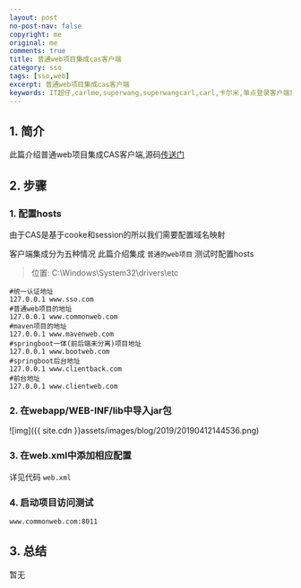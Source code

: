 ```yaml
---
layout: post
no-post-nav: false 
copyright: me
original: me
comments: true
title: 普通web项目集成cas客户端
category: sso
tags: [sso,web]
excerpt: 普通web项目集成cas客户端
keywords: IT超仔,carlme,superwang,superwangcarl,carl,卡尔米,单点登录客户端集成,cas,client
---
```


## 1. 简介

此篇介绍普通web项目集成CAS客户端,源码[传送门](https://github.com/SuperWangCarl/cas-client/tree/master/sso-client-common-web)

## 2. 步骤

### 1. 配置hosts

由于CAS是基于cooke和session的所以我们需要配置域名映射

客户端集成分为五种情况 此篇介绍集成 `普通的web项目`
测试时配置hosts

> 位置: C:\Windows\System32\drivers\etc

```shell
#统一认证地址
127.0.0.1 www.sso.com
#普通web项目的地址
127.0.0.1 www.commonweb.com
#maven项目的地址
127.0.0.1 www.mavenweb.com
#springboot一体(前后端未分离)项目地址
127.0.0.1 www.bootweb.com
#springboot后台地址
127.0.0.1 www.clientback.com
#前台地址
127.0.0.1 www.clientweb.com
```

### 2. 在webapp/WEB-INF/lib中导入jar包

![img]({{ site.cdn }}assets/images/blog/2019/20190412144536.png)

### 3. 在web.xml中添加相应配置

详见代码 `web.xml`

### 4. 启动项目访问测试

```
www.commonweb.com:8011
```

## 3. 总结

暂无